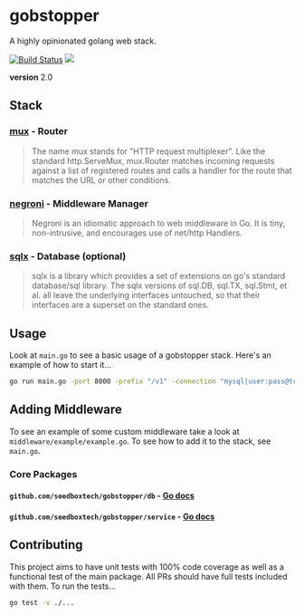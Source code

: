 # gobstopper

A highly opinionated golang web stack.

[![Build Status](https://travis-ci.org/seedboxtech/gobstopper.svg?branch=master)](https://travis-ci.org/seedboxtech/gobstopper) [![](https://godoc.org/github.com//seedboxtech/gobstopper?status.svg)](http://godoc.org/github.com//seedboxtech/gobstopper)

**version** 2.0

## Stack

### [mux](http://www.gorillatoolkit.org/pkg/mux) - Router

> The name mux stands for "HTTP request multiplexer".
> Like the standard http.ServeMux, mux.Router matches incoming
> requests against a list of registered routes and calls a handler
> for the route that matches the URL or other conditions.

### [negroni](https://github.com/codegangsta/negroni) - Middleware Manager

> Negroni is an idiomatic approach to web middleware in Go.
> It is tiny, non-intrusive, and encourages use of net/http Handlers.

### [sqlx](https://github.com/jmoiron/sqlx) - Database (optional)

> sqlx is a library which provides a set of extensions on go's standard database/sql library.
> The sqlx versions of sql.DB, sql.TX, sql.Stmt, et al.
> all leave the underlying interfaces untouched, so that
> their interfaces are a superset on the standard ones.

## Usage

Look at `main.go` to see a basic usage of a gobstopper stack. Here's an example of how to start it...

```bash
go run main.go -port 8000 -prefix "/v1" -connection "mysql|user:pass@tcp(host:3306)/db"
```

## Adding Middleware

To see an example of some custom middleware take a look at `middleware/example/example.go`. To see how to add it to the stack, see `main.go`.


### Core Packages

#### `github.com/seedboxtech/gobstopper/db` - [Go docs](https://godoc.org/github.com/seedboxtech/gobstopper/db)

#### `github.com/seedboxtech/gobstopper/service` - [Go docs](https://godoc.org/github.com/seedboxtech/gobstopper/service)

## Contributing

This project aims to have unit tests with 100% code coverage as well as a functional test of the main package. All PRs should have full tests included with them. To run the tests...

```bash
go test -v ./...
```
